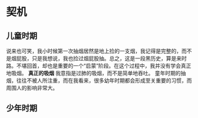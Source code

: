 # 契机
## 儿童时期
说来也可笑，我小时候第一次抽烟居然是地上捡的一支烟，我记得是完整的，而不是烟屁股，只是我想说，我也捡过烟屁股抽。总之，这是一段黑历史，算是来时路。不堪回首，却也是重要的一个“启蒙”阶段。在这个过程中，我并没有学会真正地吸烟。
**真正的吸烟** 我意指是过肺的吸烟，而不是简单地吞吐。
童年时期的抽烟，往往不被人所注重，而在我看来，很多幼年时期都会形成至关重要的习惯，而周围人的影响非常大。
## 少年时期





<!--stackedit_data:
eyJoaXN0b3J5IjpbLTExNDU1OTY0NCwtMTI5NjQ0NzAxMywtMz
I1OTQyMDYxLDczMzE3NjI5MSw4NDk2Nzk5NTBdfQ==
-->